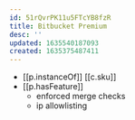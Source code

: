 ```yaml
---
id: 51rQvrPK11u5FTcYB8fzR
title: Bitbucket Premium
desc: ''
updated: 1635540187093
created: 1635375487411
---
```


- [[p.instanceOf]] [[c.sku]]
- [[p.hasFeature]] 
  - enforced merge checks
  - ip allowlisting

